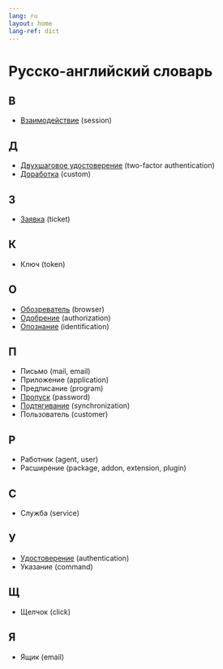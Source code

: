 ```yaml
---
lang: ru
layout: home
lang-ref: dict
---
```


# Русско-английский словарь

## В

- [Взаимодействие](/ru/term/session) (session)

## Д

- [Двухшаговое удостоверение](/ru/term/two-factor-authentication) (two-factor authentication)
- [Доработка](/ru/term/custom) (custom)

## З

- [Заявка](/ru/term/ticket) (ticket)

## К

- Ключ (token)

## О

- [Обозреватель](/ru/term/browser) (browser)
- [Одобрение](/ru/term/authorization) (authorization)
- [Опознание](/ru/term/identification) (identification)

## П

- Письмо (mail, email)
- Приложение (application)
- Предписание (program)
- [Пропуск](/ru/term/password) (password)
- [Подтягивание](/ru/term/synchronization) (synchronization)
- Пользователь (customer)

## Р

- Работник (agent, user)
- Расширение (package, addon, extension, plugin)

## С

- Служба (service)

## У

- [Удостоверение](/ru/term/authentication) (authentication)
- Указание (command)

## Щ

- Щелчок (click)

## Я

- Ящик (email)
